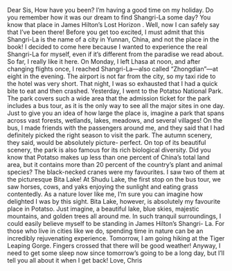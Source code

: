 Dear Sis,
How have you been? I’m having a good time on my holiday. Do you remember how it was our dream to find Shangri-La some day? You know that place in James Hilton’s Lost Horizon . Well, now I can safely say that I’ve been there!
Before you get too excited, I must admit that this Shangri-La is the name of a city in Yunnan, China, and not the place in the book! I decided to come here because I wanted to experience the real Shangri-La for myself, even if it’s different from the paradise we read about. So far, I really like it here.
On Monday, I left Lhasa at noon, and after changing flights once, I reached Shangri-La—also called “Zhongdian”—at eight in the evening. The airport is not far from the city, so my taxi ride to the hotel was very short. That night, I was so exhausted that I had a quick bite to eat and then crashed.
Yesterday, I went to the Potatso National Park. The park covers such a wide area that the admission ticket for the park includes a bus tour, as it is the only way to see all the major sites in one day. Just to give you an idea of how large the place is, imagine a park that spans across vast forests, wetlands, lakes, meadows, and several villages! On the bus, I made friends with the passengers around me, and they said that I had definitely picked the right season to visit the park. The autumn scenery, they said, would be absolutely picture- perfect.
On top of its beautiful scenery, the park is also famous for its rich biological diversity. Did you know that Potatso makes up less than one percent of China’s total land area, but it contains more than 20 percent of the country’s plant and animal species? The black-necked cranes were my favourites. I saw two of them at the picturesque Bita Lake!
At Shudu Lake, the first stop on the bus tour, we saw horses, cows, and yaks enjoying the sunlight and eating grass contentedly. As a nature lover like me, I’m sure you can imagine how delighted I was by this sight.
Bita Lake, however, is absolutely my favourite place in Potatso. Just imagine, a beautiful lake, blue skies, majestic mountains, and golden trees all around me. In such tranquil surroundings, I could easily believe myself to be standing in James Hilton’s Shangri- La. For those who live in cities like we do, spending time in nature can be an incredibly rejuvenating experience.
Tomorrow, I am going hiking at the Tiger Leaping Gorge. Fingers crossed that there will be good weather! Anyway, I need to get some sleep now since tomorrow’s going to be a long day, but I’ll tell you all about it when I get back!
Love,
Chris